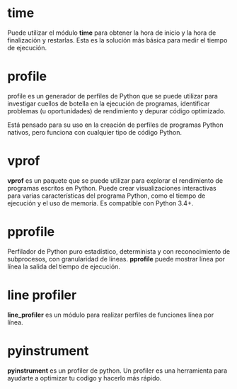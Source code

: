# time
Puede utilizar el módulo **time** para obtener la hora de inicio y la hora de finalización y restarlas. Esta es la solución más básica para medir el tiempo de ejecución.

# profile
profile es un generador de perfiles de Python que se puede utilizar para investigar cuellos de botella en la ejecución de programas, identificar problemas (u oportunidades) de rendimiento y depurar código optimizado.

Está pensado para su uso en la creación de perfiles de programas Python nativos, pero funciona con cualquier tipo de código Python.

# vprof
**vprof** es un paquete que se puede utilizar para explorar el rendimiento de programas escritos en Python. Puede crear visualizaciones interactivas para varias características del programa Python, como el tiempo de ejecución y el uso de memoria. Es compatible con Python 3.4+.

# pprofile
Perfilador de Python puro estadístico, determinista y con reconocimiento de subprocesos, con granularidad de líneas. **pprofile** puede mostrar línea por línea la salida del tiempo de ejecución.

# line profiler
**line_profiler** es un módulo para realizar perfiles de funciones línea por línea.

# pyinstrument
**pyinstrument** es un profiler de python. Un profiler es una herramienta para ayudarte a optimizar tu codigo y hacerlo más rápido. 